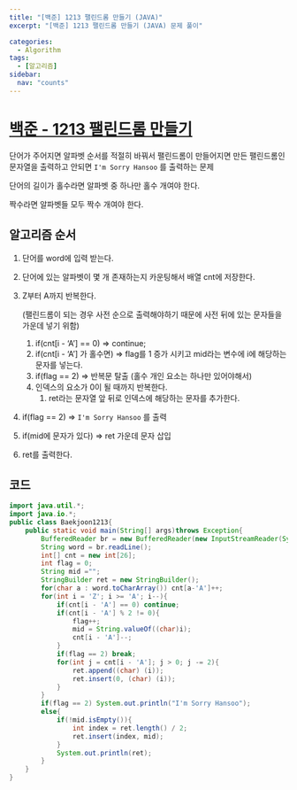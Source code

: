 ```yaml
---
title: "[백준] 1213 팰린드롬 만들기 (JAVA)"
excerpt: "[백준] 1213 팰린드롬 만들기 (JAVA) 문제 풀이"

categories:
  - Algorithm
tags:
  - [알고리즘]
sidebar:
  nav: "counts"
---
```


# [백준 - 1213 팰린드롬 만들기](https://www.acmicpc.net/problem/1213)

단어가 주어지면 알파벳 순서를 적절히 바꿔서 팰린드롬이 만들어지면 만든 팰린드롬인 문자열을 출력하고 안되면 `I'm Sorry Hansoo` 를 출력하는 문제

단어의 길이가 홀수라면 알파벳 중 하나만 홀수 개여야 한다.

짝수라면 알파벳들 모두 짝수 개여야 한다.

## 알고리즘 순서

1. 단어를 word에 입력 받는다.
2. 단어에 있는 알파벳이 몇 개 존재하는지 카운팅해서 배열 cnt에 저장한다.
3. Z부터 A까지 반복한다.

   (팰린드롬이 되는 경우 사전 순으로 출력해야하기 때문에 사전 뒤에 있는 문자들을 가운데 넣기 위함)

   1. if(cnt[i - ‘A’] == 0) ⇒ continue;
   2. if(cnt[i - ‘A’] 가 홀수면) ⇒ flag를 1 증가 시키고 mid라는 변수에 i에 해당하는 문자를 넣는다.
   3. if(flag == 2) ⇒ 반복문 탈출 (홀수 개인 요소는 하나만 있어야해서)
   4. 인덱스의 요소가 0이 될 때까지 반복한다.
      1. ret라는 문자열 앞 뒤로 인덱스에 해당하는 문자를 추가한다.

4. if(flag == 2) ⇒ `I'm Sorry Hansoo` 를 출력
5. if(mid에 문자가 있다) ⇒ ret 가운데 문자 삽입
6. ret를 출력한다.

## 코드

```java
import java.util.*;
import java.io.*;
public class Baekjoon1213{
    public static void main(String[] args)throws Exception{
        BufferedReader br = new BufferedReader(new InputStreamReader(System.in));
        String word = br.readLine();
        int[] cnt = new int[26];
        int flag = 0;
        String mid ="";
        StringBuilder ret = new StringBuilder();
        for(char a : word.toCharArray()) cnt[a-'A']++;
        for(int i = 'Z'; i >= 'A'; i--){
            if(cnt[i - 'A'] == 0) continue;
            if(cnt[i - 'A'] % 2 != 0){
                flag++;
                mid = String.valueOf((char)i);
                cnt[i - 'A']--;
            }
            if(flag == 2) break;
            for(int j = cnt[i - 'A']; j > 0; j -= 2){
                ret.append((char) (i));
                ret.insert(0, (char) (i));
            }
        }
        if(flag == 2) System.out.println("I'm Sorry Hansoo");
        else{
            if(!mid.isEmpty()){
                int index = ret.length() / 2;
                ret.insert(index, mid);
            }
            System.out.println(ret);
        }
    }
}
```
